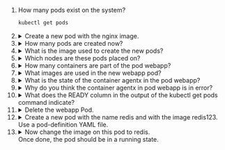 1. How many pods exist on the system?

   ```bash
   kubectl get pods
   ```


1. <details>
   <summary>Create a new pod with the nginx image.</summary>

   ```bash
   kubectl run nginx --image=nginx
   ```
   </details>

1. <details>
   <summary>How many pods are created now?</summary>

   ```bash
   kubectl get pods
   ```

   Count the number of pods (if any)

   To get the system to tell you you can also do this

   ```bash
   kubectl get pods --no-headers | wc -l
   ```

   * `--no-headers` should be obvious - output only the details.
   * `wc` is the word count program. `-l` tells it to count lines instead, and it will count the lines emitted by `kubectl`
   </details>

1. <details>
   <summary>What is the image used to create the new pods?</summary>

    `kubectl describe` outputs lots of information. The following will describe all pods whose name starts with `newpods`, and then we filter with `grep` to get what we are looking for.

    ```bash
    kubectl describe pod newpods | grep image
    ```

    We see that all three are pulling the same image.
   </details>

1. <details>
   <summary>Which nodes are these pods placed on?</summary>

    ```bash
    kubectl get pods -o wide
    ```

    Note the node column for each of the 3 `newpods` pods

   </details>

1. <details>
   <summary>How many containers are part of the pod webapp?</summary>

   ```bash
   kubectl describe pod webapp
   ```

   Look under the `Containers` section. Note there is `nginx` and `agentx`

   </details>

1. <details>
   <summary>What images are used in the new webapp pod?</summary>

   Examine the output from Q6. For each of the identified containers, look at `Image:`

   </details>

1. <details>
   <summary>What is the state of the container agentx in the pod webapp?</summary>

   ```bash
   kubectl describe pod webapp
   ```

   Examine the `State:` field for the `agentx` container.

   </details>

1. <details>
   <summary>Why do you think the container agentx in pod webapp is in error?</summary>

   Examine the output from Q8 and look in the `Events:` section at the end. Look at the event that says `failed to pull and unpack image ...`

   </details>

1. <details>
   <summary>What does the READY column in the output of the kubectl get pods command indicate?</summary>

   ```bash
   kubectl get pods
   ```

   Look at the `webapp` pod which we know has two containers and one is in error. You can deduce which of the answers is correct from this.

   </details>

1. <details>
   <summary>Delete the webapp Pod.</summary>

   ```bash
   kubectl delete pod webapp
   ```

   To delete the pod without any delay and confirmation, we can add `--force` flag. Note that in a real production system, forcing is a last resort as it can leave behind containers that haven't been cleaned up properly. Some may have important cleanup jobs to run when they are requested to terminate, which wouldn't get run.

   You can however use `--force` in the exam as it will gain you time. No exam pods rely on any of the above.

   </details>

1. <details>
   <summary>Create a new pod with the name redis and with the image redis123.</br>Use a pod-definition YAML file.</summary>

   To create the pod definition YAML file:

   `--dry-run=client` tells `kubectl` to test without actually doing anything. `-o yaml` says "Output what you would send to API server to the console", which we then redirect into the named file.

   ```bash
   kubectl run redis --image=redis123 --dry-run=client -o yaml > redis.yaml
   ```

   And now use the YAML you created to deploy the pod.

   ```bash
   kubectl create -f redis.yaml
   ```

   </details>

1. <details>
   <summary>Now change the image on this pod to redis.</br>Once done, the pod should be in a running state.</summary>

   There are three ways this can be done!

   1. Method 1</br>
      Edit your manifest file created in last question

      ```bash
      vi redis.yaml
      ```

      Fix the image name in the redis.yaml to `redis`, save and exit.

      Apply the edited yaml

      ```bash
      kubectl apply -f redis.yaml
      ```

   1. Method 2</br>
      Edit the running pod directly (note not all fields can be edited this way)

      ```
      kubectl edit pod redis
      ```

      This will bring the pod YAML up in `vi`. Edit it as per method 1. When you eixt `vi` the change will be immediately applied. If you make a mistake, you will be dropped back into `vi`

   1. Method 3</br>
      Patch the image directly. For this you need to know the `name` of the container in the pod, as we assign the new image to that name, as in `container_image_name=new_image`

      ```bash
      kubectl set image pod/redis redis=redis
      ```

   </details>
